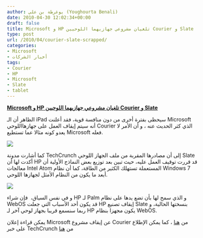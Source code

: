 ```yaml
---
author: يوغرطة بن علي (Youghourta Benali)
date: 2010-04-30 12:02:34+00:00
draft: false
title: Microsoft و HP تلغيان مشروعي جهازيهما اللوحيين Courier و Slate
type: post
url: /2010/04/courier-slate-scrapped/
categories:
- Microsoft
- أخبار الشركات
tags:
- Courier
- HP
- Microsoft
- Slate
- tablet
---
```





[**Microsoft و HP تلغيان مشروعي جهازيهما اللوحيين Courier و Slate**](https://www.it-scoop.com/2010/04/courier-slate-scrapped/)




الظاهر أن الـ iPad سيحظى بفترة أخرى من دون منافسة قوية، فقد أعلنت Microsoft أنه سيتم إيقاف العمل على جهازهااللوحي Courier الذي كثر الحديث عنه ، و أن الأمر لا يعدو كونه مثالا عما تستطيع Microsoft فعله.

[![](https://www.it-scoop.com/wp-content/uploads/2010/04/courier.jpg)
](https://www.it-scoop.com/2010/04/courier-slate-scrapped/)

كما أشارت مدونة TechCrunch إلى أن مصادرها المقربة من ملف الجهاز اللوحي Slate أكدت لها أن HP قد قررت توقيف العمل عليه، حيث تبين بعد توزيع بعض النماذج الأولية أن معالجات Intel Atom المستعملة تستهلك الكثير من الطاقة، كما أن نظام Windows 7 أبعد ما يكون من النظام الأمثل لجهازها اللوحي.

[![](https://www.it-scoop.com/wp-content/uploads/2010/04/slate.jpg)
](https://www.it-scoop.com/2010/04/courier-slate-scrapped/)

و في نفس السياق،  فإن شراء HP لـ Palm و الذي سمح لها بأن تضع يدها على نظام WebOS قد يكون أحد الأسباب التي جعلت HP إيقاف تصنيع Slate بنسختها الحالية، و ربما سنسمع قريبا بجهاز لوحي آخر لـ HP يكون مجهزا بنظام WebOS.

يمكن قراءة إعلان Microsoft عن إيقاف مشروع Courier من [هنا](http://blogs.technet.com/microsoft_blog/archive/2010/04/29/speculation-about-the-courier-project.aspx) ، كما يمكن الإطلاع على خبر TechCrunch من [هنا](http://techcrunch.com/2010/04/29/hewlett-packard-to-kill-windows-7-tablet-project/)
